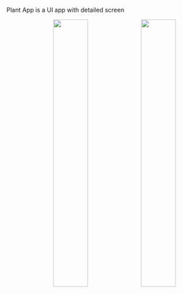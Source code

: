 Plant App is a UI app with detailed screen

<p align="center">
  <img src="https://github.com/vyanky03/plant_app/assets/99646164/8bc58400-d0d2-4986-b638-97239ca9b76a" width="40%" height="40%">
  <img src="https://github.com/vyanky03/plant_app/assets/99646164/8701a9f6-7c7a-4c32-be9d-c18f7c470711" width="40%" height="40%">
</p>  
